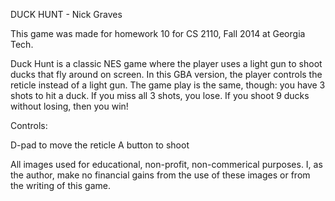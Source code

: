 DUCK HUNT - Nick Graves

This game was made for homework 10 for CS 2110, Fall 2014 at Georgia Tech.

Duck Hunt is a classic NES game where the player uses a light gun to shoot
ducks that fly around on screen.  In this GBA version, the player controls
the reticle instead of a light gun.  The game play is the same, though: you have 3 shots to hit a duck.  If you miss all 3 shots, you lose.  If you shoot 9 ducks
without losing, then you win!

Controls:

D-pad to move the reticle
A button to shoot

All images used for educational, non-profit, non-commerical purposes.
I, as the author, make no financial gains from the use of these images
or from the writing of this game.

